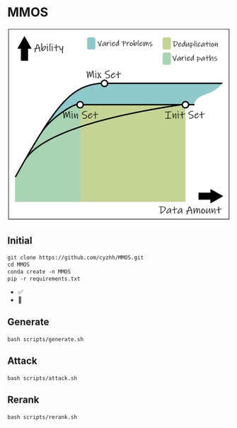 # MMOS

![](./images/first_table.png)


## Initial

    git clone https://github.com/cyzhh/MMOS.git
    cd MMOS
    conda create -n MMOS 
    pip -r requirements.txt


- ✅ 
- 🔲 

## Generate 

    bash scripts/generate.sh

## Attack

    bash scripts/attack.sh

## Rerank 

    bash scripts/rerank.sh
